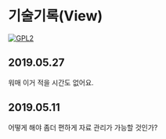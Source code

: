 # 기술기록(View)

[![GPL2](https://img.shields.io/badge/license-GPL2-yellowgreen.svg)](https://github.com/parkkw09/parkSync/edit/master/LICENSE)

## 2019.05.27
워매 이거 적을 시간도 없어요.

## 2019.05.11
어떻게 해야 좀더 편하게 자료 관리가 가능할 것인가?